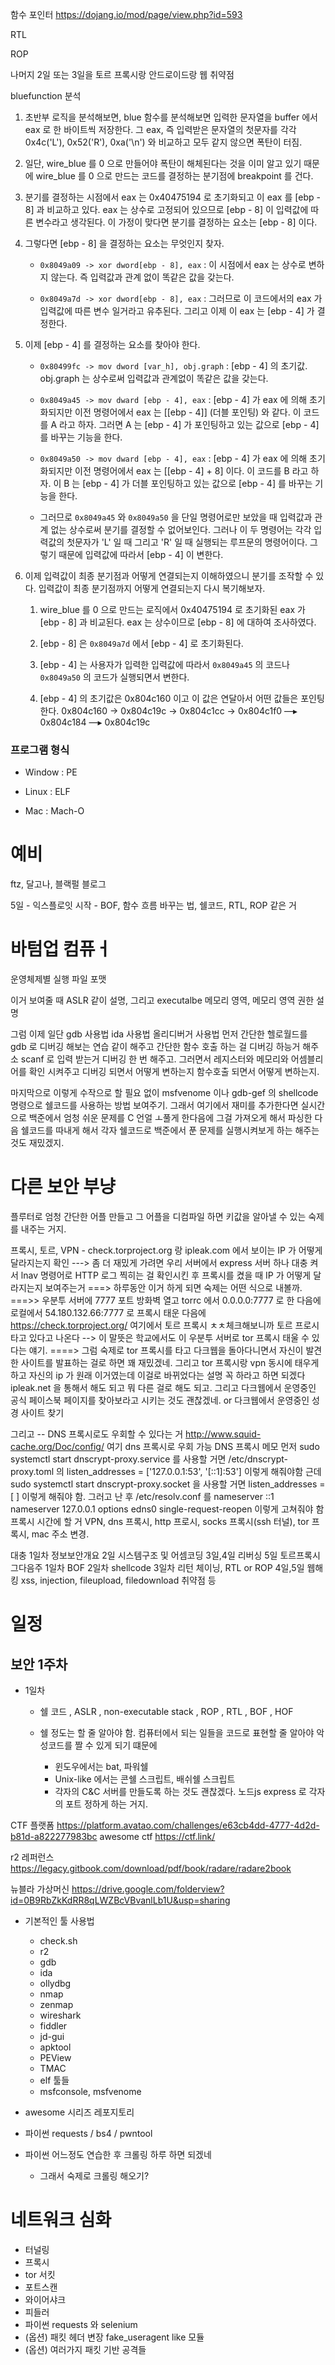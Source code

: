 

함수 포인터 https://dojang.io/mod/page/view.php?id=593

RTL

ROP

나머지 2일 또는 3일을 토르 프록시랑 안드로이드랑 웹 취약점 

bluefunction 분석 
  1. 초반부 로직을 분석해보면, blue 함수를 분석해보면 입력한 문자열을 buffer 에서 eax 로 한 바이트씩 저장한다. 그 eax, 즉 입력받은 문자열의 첫문자를 각각 0x4c('L'), 0x52('R'), 0xa('\n') 와 비교하고 모두 같지 않으면 폭탄이 터짐. 

  2. 일단, wire_blue 를 0 으로 만들어야 폭탄이 해체된다는 것을 이미 알고 있기 때문에 wire_blue 를 0 으로 만드는 코드를 결정하는 분기점에 breakpoint 를 건다. 

  3. 분기를 결정하는 시점에서 eax 는 0x40475194 로 초기화되고 이 eax 를 [ebp - 8] 과 비교하고 있다. eax 는 상수로 고정되어 있으므로 [ebp - 8] 이 입력값에 따른 변수라고 생각된다. 이 가정이 맞다면 분기를 결정하는 요소는 [ebp - 8] 이다. 

  4. 그렇다면 [ebp - 8] 을 결정하는 요소는 무엇인지 찾자.

     - `0x8049a09 -> xor dword[ebp - 8], eax` : 이 시점에서 eax 는 상수로 변하지 않는다. 즉 입력값과 관계 없이 똑같은 값을 갖는다. 

     - `0x8049a7d -> xor dword[ebp - 8], eax` : 그러므로 이 코드에서의 eax 가 입력값에 따른 변수 일거라고 유추된다. 그리고 이제 이 eax 는 [ebp - 4] 가 결정한다. 
  
  5. 이제 [ebp - 4] 를 결정하는 요소를 찾아야 한다.

     - `0x80499fc -> mov dword [var_h], obj.graph` : [ebp - 4] 의 초기값. obj.graph 는 상수로써 입력값과 관계없이 똑같은 값을 갖는다. 

     - `0x8049a45 -> mov dward [ebp - 4], eax` : [ebp - 4] 가 eax 에 의해 초기화되지만 이전 명령어에서 eax 는 [[ebp - 4]] (더블 포인팅) 와 같다. 이 코드를 A 라고 하자. 그러면 A 는 [ebp - 4] 가 포인팅하고 있는 값으로 [ebp - 4] 를 바꾸는 기능을 한다. 

     - `0x8049a50 -> mov dward [ebp - 4], eax` : [ebp - 4] 가 eax 에 의해 초기화되지만 이전 명령어에서 eax 는 [[ebp - 4] + 8] 이다. 이 코드를 B 라고 하자. 이 B 는 [ebp - 4] 가 더블 포인팅하고 있는 값으로 [ebp - 4] 를 바꾸는 기능을 한다. 

     - 그러므로 `0x8049a45` 와 `0x8049a50` 을 단일 명령어로만 보았을 때 입력값과 관계 없는 상수로써 분기를 결정할 수 없어보인다. 그러나 이 두 명령어는 각각 입력값의 첫문자가 'L' 일 때 그리고 'R' 일 때 실행되는 루프문의 명령어이다. 그렇기 때문에 입력값에 따라서 [ebp - 4] 이 변한다. 
   
  6. 이제 입력값이 최종 분기점과 어떻게 연결되는지 이해하였으니 분기를 조작할 수 있다. 입력값이 최종 분기점까지 어떻게 연결되는지 다시 복기해보자. 

     1. wire_blue 를 0 으로 만드는 로직에서 0x40475194 로 초기화된 eax 가 [ebp - 8] 과 비교된다. eax 는 상수이므로 [ebp - 8] 에 대하여 조사하였다.

     2. [ebp - 8] 은 `0x8049a7d` 에서 [ebp - 4] 로 초기화된다.

     3. [ebp - 4] 는 사용자가 입력한 입력값에 따라서 `0x8049a45` 의 코드나 `0x8049a50` 의 코드가 실행되면서 변한다. 

     4. [ebp - 4] 의 초기값은 0x804c160 이고 이 값은 연달아서 어떤 값들은 포인팅 한다. 0x804c160 -> 0x804c19c -> 0x804c1cc -> 0x804c1f0  —▸ 0x804c184 —▸ 0x804c19c 

### 프로그램 형식

- Window : PE

- Linux : ELF

- Mac : Mach-O

# 예비 

ftz, 달고나, 블랙펄 블로그 

5일 - 익스플로잇 시작 - BOF, 함수 흐름 바꾸는 법, 쉘코드, RTL, ROP 같은 거 

# 바텀업 컴퓨ㅓ

운영체제별 실행 파일 포맷

이거 보여줄 때 ASLR 같이 설명, 그리고 executalbe 메모리 영역,  메모리 영역 권한 설명

그럼 이제 일단 gdb 사용법 ida 사용법 올리디버거 사용법
먼저 간단한 헬로월드를 gdb 로 디버깅 해보는 연습 같이 해주고 간단한 함수 호출 하는 걸 디버깅 하능거 해주소 scanf 로 입력 받는거 디버깅 한 번 해주고.
그러면서 레지스터와 메모리와 어셈블리어를 확인 시켜주고 디버깅 되면서 어떻게 변하는지 함수호출 되면서 어떻게 변하는지.

마지막으로 이렇게 수작으로 할 필요 없이 msfvenome 이나 gdb-gef 의 shellcode 명령으로 쉘코드를 사용하는 방법 보여주기. 그래서 여기에서 재미를 추가한다면 실시간으로 백준에서 엄청 쉬운 문제를 C 언얼 ㅗ풀게 한다음에  그걸 가져오게 해서 파싱한 다음 쉘코드를 따내게 해서 각자 쉘코드로 백준에서 푼 문제를 실행시켜보게 하는 해주는 것도 재밌겠지.

# 다른 보안 부냥 

플루터로 엄청 간단한 어플 만들고 그 어플을 디컴파일 하면 키값을 알아낼 수 있는 숙제를 내주는 거지. 

프록시, 토르, VPN - check.torproject.org 랑 ipleak.com 에서 보이는 IP 가 어떻게 달라지는지 확인 ---> 좀 더 재밌게 가려면 우리 서버에서 express 서버 하나 대충 켜서 lnav 명령어로 HTTP 로그 찍히는 걸 확인시킨 후 프록시를 켰을 때 IP 가 어떻게 달라지는지 보여주는거 ===> 하루동안 이거 하게 되면 숙제는 어떤 식으로 내볼까. 
===>> 우분투 서버에 7777 포트 방화벽 열고 torrc 에서 0.0.0.0:7777 로 한 다음에 로컬에서 54.180.132.66:7777 로 프록시 태운 다음에   https://check.torproject.org/ 여기에서 토르 프록시 ㅊㅊ체크해보니까 토르 프로시 타고 있다고 나온다 --> 이 말뜻은 학교에서도 이 우분투 서버로 tor 프록시 태울 수 있다는 얘기. 
====> 그럼 숙제로 tor 프록시를 타고 다크웹을 돌아다니면서 자신이 발견한 사이트를 발표하는 걸로 하면 꽤 재밌겠네. 그리고 tor 프록시랑 vpn 동시에 태우게 하고 자신의 ip 가 원래 이거였는데 이걸로 바뀌었다는 설명 꼭 하라고 하면 되겠다 ipleak.net 을 통해서 해도 되고 뭐 다른 걸로 해도 되고. 그리고 다크웹에서 운영중인 공식 페이스북 페이지를 찾아보라고 시키는 것도 괜찮겠네. or 다크웹에서 운영중인 성경 사이트 찾기 

그리고 -- DNS 프록시로도 우회할 수 있다는 거 
http://www.squid-cache.org/Doc/config/ 여기 dns 프록시로 우회 가능
DNS 프록시 메모
  먼저 sudo systemctl start dnscrypt-proxy.service 를 사용할 거면 /etc/dnscrypt-proxy.toml 의 listen_addresses = ['127.0.0.1:53', '[::1]:53'] 이렇게 해줘야함
  근데 sudo systemctl start dnscrypt-proxy.socket 을 사용할 거면 listen_addresses = [ ] 이렇게 해줘야 함. 
그러고 난 후 /etc/resolv.conf 를 
  nameserver ::1
  nameserver 127.0.0.1
  options edns0 single-request-reopen
이렇게 고쳐줘야 함
프록시 시간에 할 거 VPN, dns 프록시, http 프로시, socks 프록시(ssh 터널), tor 프록시, mac 주소 변경. 

대충 1일차 정보보안개요 2일 시스템구조 및 어셈코딩 3일,4일 리버싱 5일 토르프록시 
그다음주 1일차 BOF 2일차 shellcode 3일차 리턴 체이닝, RTL or ROP 4일,5일 웹해킹 xss, injection, fileupload, filedownload 취약점 등

# 일정 

## 보안 1주차 

- 1일차

  - 쉘 코드 , ASLR , non-executable stack , ROP , RTL , BOF , HOF 

  - 쉘 정도는 할 줄 알아야 함. 컴퓨터에서 되는 일들을 코드로 표현할 줄 알아야 악성코드를 짤 수 있게 되기 떄문에
    - 윈도우에서는 bat, 파워쉘
    - Unix-like 에서는 콘쉘 스크립트, 배쉬쉘 스크립트 
    - 각자의 C&C 서버를 만들도록 하는 것도 괜찮겠다. 노드js express 로 각자의 포트 정하게 하는 거지. 

CTF 플랫폼 
https://platform.avatao.com/challenges/e63cb4dd-4777-4d2d-b81d-a822277983bc
awesome ctf
https://ctf.link/

r2 레퍼런스 
https://legacy.gitbook.com/download/pdf/book/radare/radare2book

뉴블라 가상머신 
https://drive.google.com/folderview?id=0B9RbZkKdRR8qLWZBcVBvanlLb1U&usp=sharing

  - 기본적인 툴 사용법
    - check.sh
    - r2
    - gdb
    - ida
    - ollydbg
    - nmap
    - zenmap
    - wireshark
    - fiddler
    - jd-gui
    - apktool
    - PEView
    - TMAC
    - elf 툴들
    - msfconsole, msfvenome

  - awesome 시리즈 레포지토리 
  - 파이썬 requests / bs4 / pwntool 
  - 파이썬 어느정도 연습한 후 크롤링 하루 하면 되겠네 
    - 그래서 숙제로 크롤링 해오기? 

# 네트워크 심화
- 터널링
- 프록시
- tor 서킷
- 포트스캔
- 와이어샤크
- 피들러
- 파이썬 requests 와 selenium
- (옵션) 패킷 헤더 변장 fake_useragent like 모듈
- (옵션) 여러가지 패킷 기반 공격들